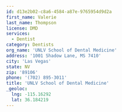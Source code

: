 ```yaml
---
id: d13e2b02-c8a6-4584-a87e-9765954d9d2a
first_name: Valerie
last_name: Thompson
license: DMD
services:
  - Dentist
category: Dentists
org_name: 'UNLV School of Dental Medicine'
address: '1001 Shadow Lane, MS 7410'
city: 'Las Vegas'
state: NV
zip: '89106'
phone: '(702) 895-3011'
title: 'UNLV School of Dental Medicine'
_geoloc:
  lng: -115.16292
  lat: 36.184219
---
```

